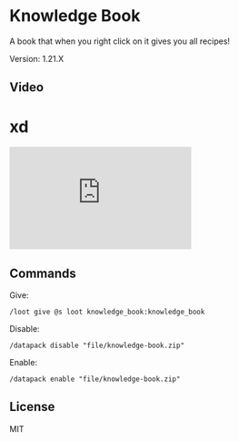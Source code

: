# Knowledge Book

A book that when you right click on it gives you all recipes!

Version: 1.21.X

## Video

<h1>xd</h1>
<iframe width="320" height="180" src="https://www.youtube.com/watch?v=Ve8YWdkYVsI" title="Showcase" frameborder="0" allow="accelerometer; autoplay; clipboard-write; encrypted-media; gyroscope; picture-in-picture" allowfullscreen="1"></iframe>

## Commands

Give:

```mcfunction
/loot give @s loot knowledge_book:knowledge_book
```

Disable:

```mcfunction
/datapack disable "file/knowledge-book.zip"
```

Enable:

```mcfunction
/datapack enable "file/knowledge-book.zip"
```

## License

MIT
